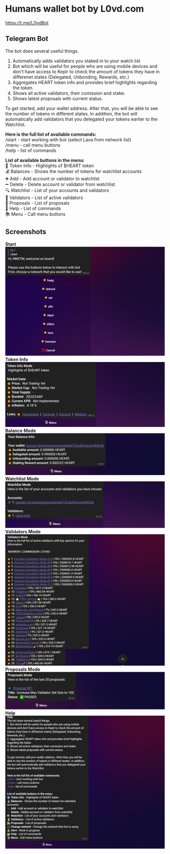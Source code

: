 # Humans wallet bot by L0vd.com

https://t.me/L0vdBot

## Telegram Bot
The bot does several useful things.
1. Automatically adds validators you staked in to your watch list
2. Bot which will be useful for people who are using mobile devices and don't have access to Keplr to check the amount of tokens they have in differenet states (Delegated, Unbonding, Rewards, etc.)
3. Aggregates HEART token info and provides brief highlights regarding the token.
4. Shows all active validators, their comission and stake.
5. Shows latest proposals with current status.

To get started, add your wallet address. After that, you will be able to see the number of tokens in different states. In addition, the bot will automatically add validators that you delegated your tokens earlier to the Watchlist.

**Here is the full list of available commands:**  
/start - start working with bot (select Lava from network list)  
/menu - call menu buttons  
/help - list of commands  

**List of available buttons in the menu:**  
💎 Token Info - Highlights of $HEART token  
💰 Balances - Shows the number of tokens for watchlist accounts  
➕ Add - Add account or validator to watchlist  
➖ Delete - Delete account or validator from watchlist  
🔍 Watchlist - List of your accounts and validators  
👷 Validators - List of active validators  
📢 Proposals - List of proposals  
📂 Help - List of commands  
📚 Menu - Call menu buttons  


## Screenshots
**Start**  
![Screenshot](https://github.com/L0vd/screenshots/blob/main/humans/start.png)  
**Token Info**  
![Screenshot](https://github.com/L0vd/screenshots/blob/main/humans/token_info.png?raw=true)  
**Balance Mode**  
![Screenshot](https://github.com/L0vd/screenshots/blob/main/humans/balance.png?raw=true)  
**Watchlist Mode**  
![Screenshot](https://github.com/L0vd/screenshots/blob/main/humans/watchlist.png?raw=true) 
**Validators Mode**  
![Screenshot](https://github.com/L0vd/screenshots/blob/main/humans/validators.png)  
**Proposals Mode**  
![Screenshot](https://github.com/L0vd/screenshots/blob/main/humans/proposals.png?raw=true)  
**Help**  
![Screenshot](https://github.com/L0vd/screenshots/blob/main/humans/help.png?raw=true)
